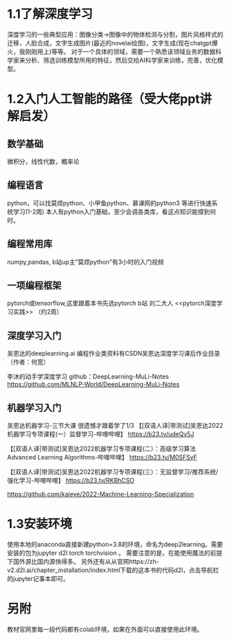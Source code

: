 # 1.1了解深度学习
深度学习的一些典型应用：图像分类->图像中的物体检测与分割，图片风格样式的迁移，人脸合成，文字生成图片(最近的novelai绘图)，文字生成(现在chatgpt爆火，我刚刚用上)等等。
对于一个具体的领域，需要一个熟悉该领域业务的数据科学家来分析、筛选训练模型所用的特征，然后交给AI科学家来训练，完善，优化模型。

# 1.2入门人工智能的路径（受大佬ppt讲解启发）
## 数学基础
微积分，线性代数，概率论
## 编程语言
python，可以找莫烦python、小甲鱼python、慕课网的python3 等进行快速系统学习(1-2周)
本人有python入门基础，至少会调各类库，看这点知识能撑到何时。
## 编程常用库
numpy,pandas, b站up主“莫烦python”有3小时的入门视频
## 一项编程框架
pytorch或tensorflow,这里跟着本书先选pytorch
b站 刘二大人 <<pytorch深度学习实践>>  （约2周）
## 深度学习入门
吴恩达的deeplearning.ai
编程作业类资料有CSDN吴恩达深度学习课后作业目录（作者：何宽）

李沐的动手学深度学习
github：DeepLearning-MuLi-Notes 
https://github.com/MLNLP-World/DeepLearning-MuLi-Notes

## 机器学习入门
吴恩达机器学习-三节大课
很遗憾才跟着学了1/3
【[双语人译|带测试]吴恩达2022机器学习专项课程(一）监督学习-哔哩哔哩】 https://b23.tv/udeQv5J

【[双语人译|带测试]吴恩达2022机器学习专项课程(二）：高级学习算法 Advanced Learning Algorithms-哔哩哔哩】 https://b23.tv/M0SFSvF

【[双语人译|带测试]吴恩达2022机器学习专项课程(三）：无监督学习/推荐系统/强化学习-哔哩哔哩】 https://b23.tv/RKBhCSO

https://github.com/kaieye/2022-Machine-Learning-Specialization


# 1.3安装环境
使用本地的anaconda直接新建python=3.8的环境，命名为deep2learning。需要安装的包为jupyter d2l torch torchvision 。
需要注意的是，在能使用魔法的前提下国外源比国内源快得多。
另外还有从从官网https://zh-v2.d2l.ai/chapter_installation/index.html下载的这本书的代码d2l，点击导航栏的jupyter记事本即可。

# 另附
教材官网里每一段代码都有colab环境，如果在外面可以直接使用此环境。
